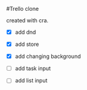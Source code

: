 #Trello clone

created with cra.

- [x] add dnd
- [x] add store 
- [x] add changing background
- [ ] add task input
- [ ] add list input

